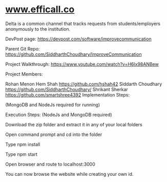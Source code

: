# www.efficall.co

Delta is a common channel that tracks requests from students/employers anonymously to the institution.

DevPost page: https://devpost.com/software/improvecommunication

Parent Git Repo: https://github.com/SiddharthChoudhary/ImproveCommunication

Project Walkthrough: https://www.youtube.com/watch?v=H6Ix98ANBew

Project Members:

Rohan Menon
Hem Shah https://github.com/hshah42
Siddarth Choudhary https://github.com/SiddharthChoudhary/
Shrikant Sherkar https://github.com/smartshree4392
Implementation Steps:

(MongoDB and NodeJs required for running)

Execution Steps: (NodeJs and MongoDB required)

Download the zip folder and extract it in any of your local folders

Open command prompt and cd into the folder

Type npm install

Type npm start

Open browser and route to localhost:3000

You can now browse the website while creating your own id.
